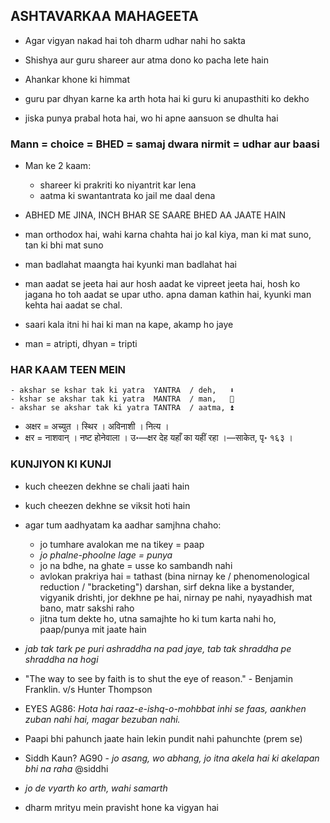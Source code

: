 ## ASHTAVARKAA MAHAGEETA

- Agar vigyan nakad hai toh dharm udhar nahi ho sakta

- Shishya aur guru shareer aur atma dono ko pacha lete hain   

- Ahankar khone ki himmat 

- guru par dhyan karne ka arth hota hai ki guru ki anupasthiti ko dekho

- jiska punya prabal hota hai, wo hi apne aansuon se dhulta hai

### Mann = choice = BHED = samaj dwara nirmit = udhar aur baasi

- Man ke 2 kaam:
	- shareer ki prakriti ko niyantrit kar lena
	- aatma ki swantantrata ko jail me daal dena
    
- ABHED ME JINA, INCH BHAR SE SAARE BHED AA JAATE HAIN

- man orthodox hai, wahi karna chahta hai jo kal kiya, man ki mat suno, tan ki bhi mat suno

- man badlahat maangta hai kyunki man badlahat hai

- man aadat se jeeta hai aur hosh aadat ke vipreet jeeta hai, hosh ko jagana ho toh aadat se upar utho. apna daman kathin hai, kyunki man kehta hai aadat se chal.

- saari kala itni hi hai ki man na kape, akamp ho jaye

- man = atripti, dhyan = tripti

### HAR KAAM TEEN MEIN
~~~
- akshar se kshar tak ki yatra  YANTRA  / deh,   ⬇️
- kshar se akshar tak ki yatra  MANTRA  / man,   🔼  
- akshar se akshar tak ki yatra TANTRA  / aatma, ⏫
~~~

- अक्षर = अच्युत । स्थिर । अविनाशी । नित्य ।
- क्षर = नाशवान् । नष्ट होनेवाला । उ॰—क्षर देह यहाँ का यहीं रहा ।—साकेत, पृ॰ १६३ ।


### KUNJIYON KI KUNJI
- kuch cheezen dekhne se chali jaati hain
- kuch cheezen dekhne se viksit hoti hain
- agar tum aadhyatam ka aadhar samjhna chaho:
    - jo tumhare avalokan me na tikey = paap
    - *jo phalne-phoolne lage = punya*
    - jo na bdhe, na ghate = usse ko sambandh nahi
    - avlokan prakriya hai = tathast (bina nirnay ke / phenomenological reduction / "bracketing") darshan, sirf dekna like a bystander, vigyanik drishti, jor dekhne pe hai, nirnay pe nahi, nyayadhish mat bano, matr sakshi raho
    - jitna tum dekte ho, utna samajhte ho ki tum karta nahi ho, paap/punya mit jaate hain

- *jab tak tark pe puri ashraddha na pad jaye, tab tak shraddha pe shraddha na hogi*

- "The way to see by faith is to shut the eye of reason." - Benjamin Franklin. v/s Hunter Thompson

- EYES AG86: *Hota hai raaz-e-ishq-o-mohbbat inhi se faas, aankhen zuban nahi hai, magar bezuban nahi.*

- Paapi bhi pahunch jaate hain lekin pundit nahi pahunchte (prem se)

- Siddh Kaun? AG90 - *jo asang, wo abhang, jo itna akela hai ki akelapan bhi na raha* @siddhi

- *jo de vyarth ko arth, wahi samarth*

- dharm mrityu mein pravisht hone ka vigyan hai